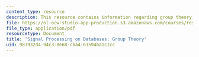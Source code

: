 ```yaml
---
content_type: resource
description: This resource contains information regarding group theory.
file: https://ol-ocw-studio-app-production.s3.amazonaws.com/courses/res-ll-005-mathematics-of-big-data-and-machine-learning-january-iap-2020/983932d494c38e68cba463594ba1c1cc_MITRES_LL_005F12_Lec2.pdf
file_type: application/pdf
resourcetype: Document
title: 'Signal Processing on Databases: Group Theory'
uid: 983932d4-94c3-8e68-cba4-63594ba1c1cc
---
```

